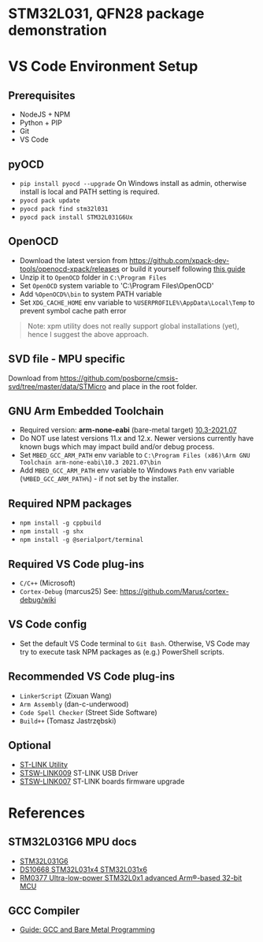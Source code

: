 # STM32L031, QFN28 package demonstration

# VS Code Environment Setup
## Prerequisites
* NodeJS + NPM
* Python + PIP
* Git
* VS Code
## pyOCD
* `pip install pyocd --upgrade` On Windows install as admin, otherwise install is local and PATH setting is required.
* `pyocd pack update`
* `pyocd pack find stm32l031`
* `pyocd pack install STM32L031G6Ux`
## OpenOCD
* Download the latest version from https://github.com/xpack-dev-tools/openocd-xpack/releases
or build it yourself following [this guide](https://github.com/Marus/cortex-debug/wiki/How-to-build-current-OpenOCD-version-on-Windows)
* Unzip it to `OpenOCD` folder in `C:\Program Files`
* Set `OpenOCD` system variable to 'C:\Program Files\OpenOCD'
* Add `%OpenOCD%\bin` to system PATH variable
* Set `XDG_CACHE_HOME` env variable to `%USERPROFILE%\AppData\Local\Temp` to prevent symbol cache path error
> Note: xpm utility does not really support global installations (yet), hence I suggest the above approach.
## SVD file - MPU specific
Download from https://github.com/posborne/cmsis-svd/tree/master/data/STMicro and place in the root folder.
## GNU Arm Embedded Toolchain
* Required version: **arm-none-eabi** (bare-metal target) [10.3-2021.07](https://developer.arm.com/downloads/-/gnu-a)
* Do NOT use latest versions 11.x and 12.x. Newer versions currently have known bugs which may impact build and/or debug process.
* Set `MBED_GCC_ARM_PATH` env variable to `C:\Program Files (x86)\Arm GNU Toolchain arm-none-eabi\10.3 2021.07\bin`
* Add `MBED_GCC_ARM_PATH` env variable to Windows `Path` env variable (`%MBED_GCC_ARM_PATH%`) - if not set by the installer.
## Required NPM packages
* `npm install -g cppbuild`
* `npm install -g shx`
* `npm install -g @serialport/terminal`
## Required VS Code plug-ins
* `C/C++` (Microsoft)
* `Cortex-Debug` (marcus25) See: https://github.com/Marus/cortex-debug/wiki
## VS Code config
* Set the default VS Code terminal to `Git Bash`. Otherwise, VS Code may try to execute task NPM packages as (e.g.) PowerShell scripts.
## Recommended VS Code plug-ins
* `LinkerScript` (Zixuan Wang)
* `Arm Assembly` (dan-c-underwood)
* `Code Spell Checker` (Street Side Software)
* `Build++` (Tomasz Jastrzębski)
## Optional
* [ST-LINK Utility](https://github.com/stlink-org/stlink)
* [STSW-LINK009](https://www.st.com/content/st_com/en/products/development-tools/software-development-tools/stm32-software-development-tools/stm32-utilities/stsw-link009.html) ST-LINK USB Driver
* [STSW-LINK007](https://www.st.com/content/st_com/en/products/development-tools/software-development-tools/stm32-software-development-tools/stm32-programmers/stsw-link007.html) ST-LINK boards firmware upgrade

# References

## STM32L031G6 MPU docs
* [STM32L031G6](https://www.st.com/en/microcontrollers-microprocessors/stm32l031g6.html)
* [DS10668 STM32L031x4 STM32L031x6](https://www.st.com/resource/en/datasheet/stm32l031g6.pdf)
* [RM0377 Ultra-low-power STM32L0x1 advanced Arm®-based 32-bit MCU](https://www.st.com/resource/en/reference_manual/rm0377-ultralowpower-stm32l0x1-advanced-armbased-32bit-mcus-stmicroelectronics.pdf)

## GCC Compiler
* [Guide: GCC and Bare Metal Programming](http://cs107e.github.io/guides/gcc)